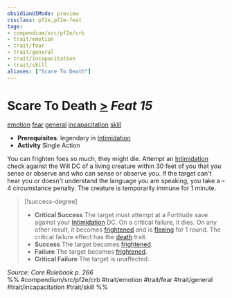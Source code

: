 ```yaml
---
obsidianUIMode: preview
cssclass: pf2e,pf2e-feat
tags:
- compendium/src/pf2e/crb
- trait/emotion
- trait/fear
- trait/general
- trait/incapacitation
- trait/skill
aliases: ["Scare To Death"]
---
```

# Scare To Death  [>](../../rules/core-rulebook/chapter-9-playing-the-game.md#Actions "Single Action") *Feat 15*  
[emotion](../../rules/traits/emotion.md)  [fear](../../rules/traits/fear.md)  [general](../../rules/traits/general.md)  [incapacitation](../../rules/traits/incapacitation.md)  [skill](../../rules/traits/skill.md)  

- **Prerequisites**: legendary in [Intimidation](../skills.md#Intimidation)
- **Activity** Single Action

You can frighten foes so much, they might die. Attempt an [Intimidation](../skills.md#Intimidation) check against the Will DC of a living creature within 30 feet of you that you sense or observe and who can sense or observe you. If the target can't hear you or doesn't understand the language you are speaking, you take a –4 circumstance penalty. The creature is temporarily immune for 1 minute.

> [!success-degree] 
> - **Critical Success** The target must attempt at a Fortitude save against your [Intimidation](../skills.md#Intimidation) DC. On a critical failure, it dies. On any other result, it becomes [frightened](../../rules/conditions.md#Frightened) and is [fleeing](../../rules/conditions.md#Fleeing) for 1 round. The critical failure effect has the [death](../../rules/traits/death.md) trait.
> - **Success** The target becomes [frightened](../../rules/conditions.md#Frightened).
> - **Failure** The target becomes [frightened](../../rules/conditions.md#Frightened).
> - **Critical Failure** The target is unaffected.

*Source: Core Rulebook p. 266*  
%% #compendium/src/pf2e/crb #trait/emotion #trait/fear #trait/general #trait/incapacitation #trait/skill %%